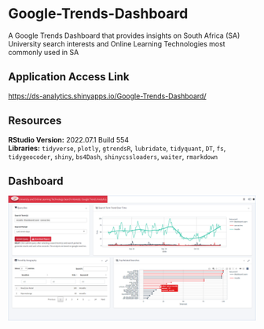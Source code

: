 # Google-Trends-Dashboard
A Google Trends Dashboard that provides insights on South Africa (SA) University search interests and Online Learning Technologies most commonly used in SA

## Application Access Link
https://ds-analytics.shinyapps.io/Google-Trends-Dashboard/

## Resources 
**RStudio Version:** 2022.07.1 Build 554 <br>
**Libraries:** `tidyverse`, `plotly`, `gtrendsR`, `lubridate`, `tidyquant`, `DT`, `fs`, `tidygeocoder`, `shiny`, `bs4Dash`, `shinycssloaders`, `waiter`, `rmarkdown`

## Dashboard
![Dashboard Image](https://github.com/Ellie190/Google-Trends-Dashboard/blob/main/dashboard_img.png)

